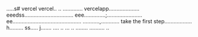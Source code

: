 .....s# vercel
vercel..
..
.............
vercelapp....................
eeedss................................
eee..............;.......................
 ee.............................................
...........,............
 take the first step..................
h.........
ss.....
j.......
....
..
...
..
........
..........
..
